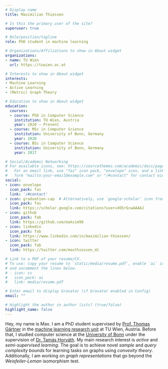 ```yaml
---
# Display name
title: Maximilian Thiessen

# Is this the primary user of the site?
superuser: true

# Role/position/tagline
role: PhD student in machine learning

# Organizations/Affiliations to show in About widget
organizations:
- name: TU Wien
  url: https://tuwien.ac.at

# Interests to show in About widget
interests:
- Machine Learning 
- Active Learning
- (Metric) Graph Theory

# Education to show in About widget
education:
  courses:
  - course: PhD in Computer Science
    institution: TU Wien, Austria
    year: 2020 — Present
  - course: MSc in Computer Science
    institution: University of Bonn, Germany
    year: 2020
  - course: BSc in Computer Science
    institution: University of Bonn, Germany
    year: 2017

# Social/Academic Networking
# For available icons, see: https://sourcethemes.com/academic/docs/page-builder/#icons
#   For an email link, use "fas" icon pack, "envelope" icon, and a link in the
#   form "mailto:your-email@example.com" or "/#contact" for contact widget.
social:
- icon: envelope
  icon_pack: fas
  link: '/#contact'
- icon: graduation-cap  # Alternatively, use `google-scholar` icon from `ai` icon pack
  icon_pack: fas
  link: https://scholar.google.com/citations?user=XO5rGcwAAAAJ
- icon: github
  icon_pack: fab
  link: https://github.com/maksim96
- icon: linkedin
  icon_pack: fab
  link: https://www.linkedin.com/in/maximilian-thiessen/
- icon: twitter
  icon_pack: fab
  link: https://twitter.com/maxthiessen_ml

# Link to a PDF of your resume/CV.
# To use: copy your resume to `static/media/resume.pdf`, enable `ai` icons in `params.toml`, 
# and uncomment the lines below.
# - icon: cv
#   icon_pack: ai
#   link: media/resume.pdf

# Enter email to display Gravatar (if Gravatar enabled in Config)
email: ""

# Highlight the author in author lists? (true/false)
highlight_name: false
---
```

Hey, my name is Max. I am a PhD student supervised by [Prof. Thomas Gärtner](https://thomasgaertner.org/) in the [machine learning research unit](https://ml-tuw.github.io/) at TU Wien, Austria. Before that, I studied computer science at the [University of Bonn](https://mlai.cs.uni-bonn.de/) under the supervision of [Dr. Tamás Horváth](https://mlai.cs.uni-bonn.de/people/tamas-horvath). My main research interest is *active* and *semi-supervised learning*. The goal is to achieve novel *sample* and *query complexity bounds* for learning tasks on graphs using *convexity theory*. Additionally, I am working on *graph representations* that go beyond the *Weisfeiler-Leman* isomorphism test.  
